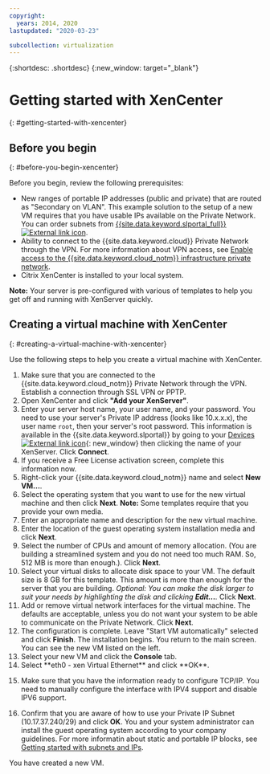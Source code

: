 ```yaml
---
copyright:
  years: 2014, 2020
lastupdated: "2020-03-23"

subcollection: virtualization
---
```


{:shortdesc: .shortdesc}
{:new_window: target="_blank"}

# Getting started with XenCenter
{: #getting-started-with-xencenter}

## Before you begin
{: #before-you-begin-xencenter}

Before you begin, review the following prerequisites:

- New ranges of portable IP addresses (public and private) that are routed as "Secondary on VLAN". This example solution to the setup of a new VM requires that you have usable IPs available on the Private Network. You can order subnets from [{{site.data.keyword.slportal_full}} ![External link icon](../../icons/launch-glyph.svg "External link icon")](https://control.softlayer.com/network/subnets/order).
- Ability to connect to the {{site.data.keyword.cloud}} Private Network through the VPN. For more information about VPN access, see [Enable access to the {{site.data.keyword.cloud_notm}} infrastructure private network](/docs/customer-portal?topic=customer-portal-getting-started#enable-private-network).
- Citrix XenCenter is installed to your local system. <!-- . http://downloads.service.softlayer.com/citrix/xen/-->

**Note:** Your server is pre-configured with various of templates to help you get off and running with XenServer quickly.

## Creating a virtual machine with XenCenter
{: #creating-a-virtual-machine-with-xencenter}

Use the following steps to help you create a virtual machine with XenCenter.

1. Make sure that you are connected to the {{site.data.keyword.cloud_notm}} Private Network through the VPN. Establish a connection through SSL VPN or PPTP.
2. Open XenCenter and click **"Add your XenServer"**.
3. Enter your server host name, your user name, and your password. You need to use your server's Private IP address (looks like 10.x.x.x), the user name `root`, then your server's root password. This information is available in the {{site.data.keyword.slportal}} by going to your [Devices ![External link icon](../../icons/launch-glyph.svg "External link icon")](https://control.softlayer.com/devices){: new_window} then clicking the name of your XenServer. Click **Connect**.
4. If you receive a Free License activation screen, complete this information now.
5. Right-click your {{site.data.keyword.cloud_notm}} name and select **New VM...**.<!--You can now create your first Virtual Machine. Create a CentOS virtual machine with a disk of 10 GB and have both Public and Private Networks functioning-->
6. Select the operating system that you want to use for the new virtual machine and then click **Next**. **Note:** Some templates require that you provide your own media.<!--Because you are using CentOS, you can use {{site.data.keyword.BluSoftlayer_notm}} private mirrors for CentOS to get our installation going.Select a version of CentOS and then click **Next**.-->
7. Enter an appropriate name and description for the new virtual machine.
8. Enter the location of the guest operating system installation media and click **Next**. <!-- In the example, {{site.data.keyword.BluSoftlayer_notm}} a CentOS mirror is used as installation media. Provide the Install URL of: http://mirrors.service.softlayer.com/centos/5/os/x86_64 and click **Next**.
  *A trailing ‘/’ at the end of the URL can sometimes break the installation.*
  *This mirror is available only on the {{site.data.keyword.BluSoftlayer_notm}} Private Network. The full mirror's contents are  available here: http://mirrors.service.softlayer.com/.-->
9. Select the number of CPUs and amount of memory allocation. (You are building a streamlined system and you do not need too much RAM. So, 512 MB is more than enough.). Click **Next**.
10. Select your virtual disks to allocate disk space to your VM.<!--Remember that this is like adding hard disks, it is not like partitioning your system. Partitioning is done during the installation of the OS.--> The default size is 8 GB for this template. This amount is more than enough for the server that you are building. *Optional: You can make the disk larger to suit your needs by highlighting the disk and clicking **Edit...**.* Click **Next**.
11. Add or remove virtual network interfaces for the virtual machine. The defaults are acceptable, unless you do not want your system to be able to communicate on the Private Network. Click **Next**.
12. The configuration is complete. Leave "Start VM automatically" selected and click **Finish**. The installation begins. You return to the main screen. You can see the new VM listed on the left.
13. Select your new VM and click the **Console** tab. <!--You can now see that your system is booted into the CentOS installer awaiting your input.-->
14. <!--All of the parameters of a CentOS installation are outside of the scope of this article and will need to be customized by your System Administrator, but this article will provide some specific pieces of information that you need to complete the installation. Select your language to get started. The CentOS installer will then ask you for assistance in configuring the Networking Devices in the system.--> Select **eth0 - xen Virtual Ethernet** and click **OK**.
  <!--![14](images/14.png)-->
15. <!--In the pre-requisite notes, we made sure that we already had a set of Portable IP Addresses routed as "Secondary on VLAN" ready for this installation.--> Make sure that you have the information ready to configure TCP/IP. You need to manually configure the interface with IPV4 support and disable IPV6 support.
  <!--[15](images/15.png)-->
16. Confirm that you are aware of how to use your Private IP Subnet (10.17.37.240/29) and click **OK**<!-- to go to the CentOS installer-->. You and your system administrator can install the guest operating system according to your company guidelines. For more informatin about static and portable IP blocks, see [Getting started with subnets and IPs](/doc/subnets?topic=subnets-getting-started).

You have created a new VM.
